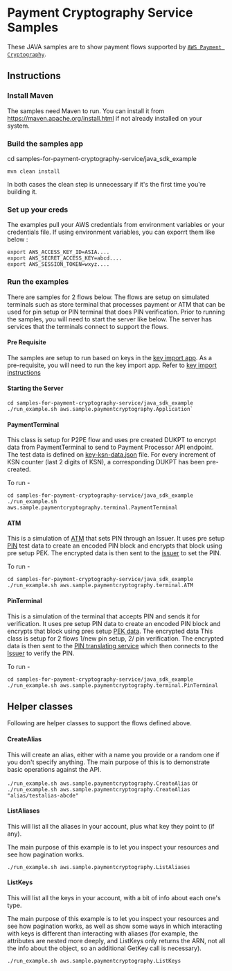 # Payment Cryptography Service Samples

These JAVA samples are to show payment flows supported by [`AWS Payment Cryptography`](https://aws.amazon.com/payment-cryptography/).

## Instructions

### Install Maven

The samples need Maven to run. You can install it from https://maven.apache.org/install.html if not already installed on your system.

### Build the samples app 

cd samples-for-payment-cryptography-service/java_sdk_example

```
mvn clean install
```

In both cases the clean step is unnecessary if it's the first time you're building it.

### Set up your creds

The examples pull your AWS credentials from environment variables or your credentials file. If using environment variables, you can exporrt them like below :

```
export AWS_ACCESS_KEY_ID=ASIA....
export AWS_SECRET_ACCESS_KEY=abcd....
export AWS_SESSION_TOKEN=wxyz....
```

### Run the examples

There are samples for 2 flows below. The flows are setup on simulated terminals such as store terminal that processes payment or ATM that can be used for pin setup or PIN terminal that does PIN verification. Prior to running the samples, you will need to start the server like below. 
The server has services that the terminals connect to support the flows.

#### Pre Requisite
The samples are setup to run based on keys in the [key import app](../key-import-export/import_app/apc_demo_keysetup.py). As a pre-requisite, you will need to run the key import app. Refer to [key import instructions](../key-import-export/import_app/Readme.md)

#### Starting the Server
```
cd samples-for-payment-cryptography-service/java_sdk_example
./run_example.sh aws.sample.paymentcryptography.Application`

```

#### PaymentTerminal

This class is setup for P2PE flow and uses pre created DUKPT to encrypt data from PaymentTerminal to send to Payment Processor API endpoint.
The test data is defined on [key-ksn-data.json](/java_sdk_example/test-data/sample-pek-ksn-data.json) file. For every increment of KSN counter (last 2 digits of KSN), a corresponding DUKPT has been pre-created.

To run - 

```
cd samples-for-payment-cryptography-service/java_sdk_example
./run_example.sh aws.sample.paymentcryptography.terminal.PaymentTerminal
```

#### ATM

This is a simulation of [ATM](src/main/java/aws/sample/paymentcryptography/terminal/ATM.java) that sets PIN through an Issuer. It uses pre setup [PIN](/java_sdk_example/test-data/sample-pin-pan.json) test
data to create an encoded PIN block and encrypts that block using pre setup PEK. The encrypted data is then sent to the [issuer](src/main/java/aws/sample/paymentcryptography/pin/IssuerService.java) to set the PIN.

To run - 

```
cd samples-for-payment-cryptography-service/java_sdk_example
./run_example.sh aws.sample.paymentcryptography.terminal.ATM

```

#### PinTerminal

This is a simulation of the terminal that accepts PIN and sends it for verification. It uses pre setup PIN data to create an encoded PIN block and encrypts that block using pres setup [PEK data](/java_sdk_example/test-data/sample-pek-ksn-data.json). The encrypted data
This class is setup for 2 flows 1/new pin setup, 2/ pin verification. The encrypted data is then sent to the [PIN translating service](src/main/java/aws/sample/paymentcryptography/pin/PaymentProcessorPinTranslateService.java) which then connects to the [Issuer](src/main/java/aws/sample/paymentcryptography/pin/IssuerService.java) to verify the PIN.

To run - 

```
cd samples-for-payment-cryptography-service/java_sdk_example
./run_example.sh aws.sample.paymentcryptography.terminal.PinTerminal
```

## Helper classes
Following are helper classes to support the flows defined above. 

#### CreateAlias

This will create an alias, either with a name you provide or a random one if you don't specify anything. The main purpose of this is to demonstrate basic operations against the API.

`./run_example.sh aws.sample.paymentcryptography.CreateAlias` or `./run_example.sh aws.sample.paymentcryptography.CreateAlias "alias/testalias-abcde"`

#### ListAliases

This will list all the aliases in your account, plus what key they point to (if any).

The main purpose of this example is to let you inspect your resources and see how pagination works.

`./run_example.sh aws.sample.paymentcryptography.ListAliases`

#### ListKeys

This will list all the keys in your account, with a bit of info about each one's type. 

The main purpose of this example is to let you inspect your resources and see how pagination works, as well as show some ways in which interacting with keys is different than interacting with aliases (for example, the attributes are nested more deeply, and ListKeys only returns the ARN, not all the info about the object, so an additional GetKey call is necessary).

`./run_example.sh aws.sample.paymentcryptography.ListKeys`
